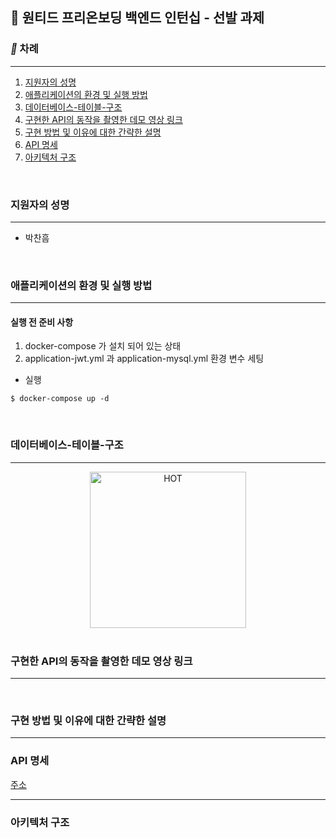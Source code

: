 ## 💛 원티드 프리온보딩 백엔드 인턴십 - 선발 과제


### **_📌_** 차례

---

1. [지원자의 성명](#지원자의-성명)
2. [애플리케이션의 환경 및 실행 방법](#애플리케이션의-환경-및-실행-방법)
2. [데이터베이스-테이블-구조](#데이터베이스-테이블-구조)
3. [구현한 API의 동작을 촬영한 데모 영상 링크](#구현한-API의-동작을-촬영한-데모-영상-링크)
4. [구현 방법 및 이유에 대한 간략한 설명](#구현-방법-및-이유에-대한-간략한-설명)
7. [API 명세](#API-명세)
8. [아키텍처 구조](#아키텍처-구조)


</br>

### 지원자의 성명

---

- 박찬흠


</br>

### 애플리케이션의 환경 및 실행 방법

---

#### 실행 전 준비 사항

1. docker-compose 가 설치 되어 있는 상태
2. application-jwt.yml 과 application-mysql.yml 환경 변수 세팅

- 실행

```shell
$ docker-compose up -d
```

</br>


### 데이터베이스-테이블-구조

---

<p align="center">
  <img src="https://www.notion.so/image/https%3A%2F%2Fs3-us-west-2.amazonaws.com%2Fsecure.notion-static.com%2F53cc13bf-c643-47f6-86db-ed66617e76dd%2FUntitled.png?table=block&id=55f4d98d-624a-42f7-8f4d-8ea940b68079&spaceId=8f9374ea-d950-4add-878f-648f2923ed06&width=1920&userId=2f121881-2289-461c-a96c-58cde2646312&cache=v2" alt="HOT" width="250px" />

<br/>


<br/>

### 구현한 API의 동작을 촬영한 데모 영상 링크

---


<br/>

### 구현 방법 및 이유에 대한 간략한 설명

---

### API 명세

[주소](http://13.125.156.78/swagger-ui/index.html#/)

---

### 아키텍처 구조

